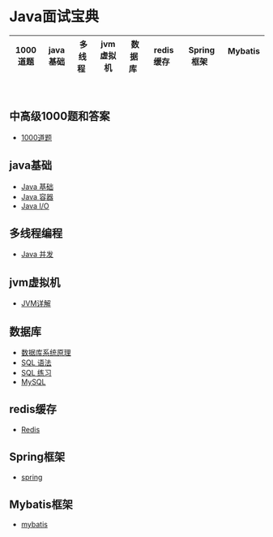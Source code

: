 # Java面试宝典

| 1000道题| java基础| &nbsp;多线程&nbsp; | jvm虚拟机| &nbsp;数据库&nbsp; | &nbsp;redis缓存&nbsp; |&nbsp;Spring框架&nbsp;| &nbsp;Mybatis &nbsp;| 
| :------: | :------: | :------: | :------: | :------: | :------: | :------: | :------: | 

<br>

## 中高级1000题和答案

- [1000道题](https://github.com/robert202003/Java-Notes/blob/master/notes/Java%20基础.md)

## java基础

- [Java 基础](https://github.com/robert202003/Java-Notes/blob/master/notes/Java%20基础.md)
- [Java 容器](https://github.com/robert202003/Java-Notes/blob/master/notes/Java%20容器.md)
- [Java I/O](https://github.com/robert202003/Java-Notes/blob/master/notes/Java%20IO.md)

## 多线程编程

- [Java 并发](https://github.com/robert202003/Java-Notes/blob/master/notes/Java%20并发.md)

## jvm虚拟机

- [JVM详解](https://github.com/robert202003/Java-Notes/blob/master/notes/Java%20基础.md)

## 数据库

- [数据库系统原理](https://github.com/robert202003/Java-Notes/blob/master/notes/数据库系统原理.md)
- [SQL 语法](https://github.com/robert202003/Java-Notes/blob/master/notes/SQL%20语法.md)
- [SQL 练习](https://github.com/robert202003/Java-Notes/blob/master/notes/SQL%20练习.md)
- [MySQL](https://github.com/robert202003/Java-Notes/blob/master/notes/MySQL.md)

## redis缓存
- [Redis](https://github.com/robert202003/Java-Notes/blob/master/notes/Redis.md)

## Spring框架
- [spring](https://github.com/robert202003/Java-Notes/blob/master/notes/Redis.md)

## Mybatis框架
- [mybatis](https://github.com/robert202003/Java-Notes/blob/master/notes/Redis.md)



